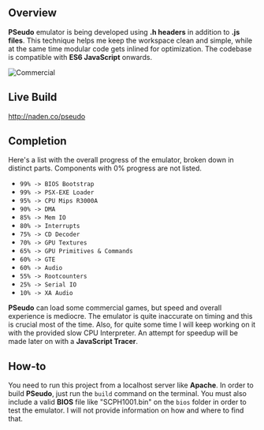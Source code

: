 ## Overview
**PSeudo** emulator is being developed using **.h headers** in addition to **.js files**. This technique helps me keep the workspace clean and simple, while at the same time modular code gets inlined for optimization. The codebase is compatible with **ES6 JavaScript** onwards.

![Commercial](https://raw.githubusercontent.com/dkoliris/pseudo/master/res/commercial.jpg)

## Live Build
http://naden.co/pseudo

## Completion
Here's a list with the overall progress of the emulator, broken down in distinct parts. Components with 0% progress are not listed.
* `99% -> BIOS Bootstrap`
* `99% -> PSX-EXE Loader`
* `95% -> CPU Mips R3000A`
* `90% -> DMA`
* `85% -> Mem IO`
* `80% -> Interrupts`
* `75% -> CD Decoder`
* `70% -> GPU Textures`
* `65% -> GPU Primitives & Commands`
* `60% -> GTE`
* `60% -> Audio`
* `55% -> Rootcounters`
* `25% -> Serial IO`
* `10% -> XA Audio`

**PSeudo** can load some commercial games, but speed and overall experience is mediocre. The emulator is quite inaccurate on timing and this is crucial most of the time. Also, for quite some time I will keep working on it with the provided slow CPU Interpreter. An attempt for speedup will be made later on with a **JavaScript Tracer**.

## How-to
You need to run this project from a localhost server like **Apache**. In order to build **PSeudo**, just run the `build` command on the terminal. You must also include a valid **BIOS** file like "SCPH1001.bin" on the `bios` folder in order to test the emulator. I will not provide information on how and where to find that.
